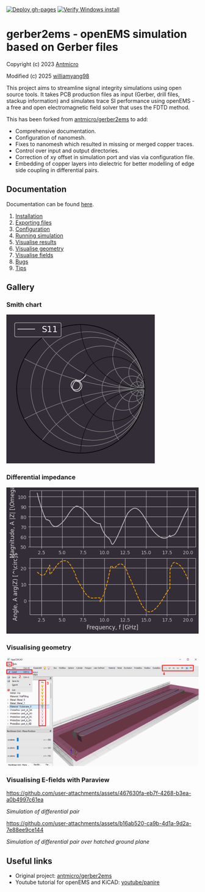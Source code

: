 [![Deploy gh-pages](https://github.com/williamyang98/gerber2ems/actions/workflows/hugo-deploy.yml/badge.svg)](https://github.com/williamyang98/gerber2ems/actions/workflows/hugo-deploy.yml)
[![Verify Windows install](https://github.com/williamyang98/gerber2ems/actions/workflows/verify-win-install.yml/badge.svg)](https://github.com/williamyang98/gerber2ems/actions/workflows/verify-win-install.yml)

# gerber2ems - openEMS simulation based on Gerber files

Copyright (c) 2023 [Antmicro](https://www.antmicro.com)

Modified (c) 2025 [williamyang98](https://github.com/williamyang98)

This project aims to streamline signal integrity simulations using open source tools.
It takes PCB production files as input (Gerber, drill files, stackup information) and simulates trace SI performance using openEMS - a free and open electromagnetic field solver that uses the FDTD method.

This has been forked from [antmicro/gerber2ems](https://github.com/antmicro/gerber2ems) to add:
- Comprehensive documentation.
- Configuration of nanomesh.
- Fixes to nanomesh which resulted in missing or merged copper traces.
- Control over input and output directories.
- Correction of xy offset in simulation port and vias via configuration file.
- Embedding of copper layers into dielectric for better modelling of edge side coupling in differential pairs.

## Documentation
Documentation can be found [here](https://williamyang98.github.io/gerber2ems/docs/).

1. [Installation](https://williamyang98.github.io/gerber2ems/docs/installation)
2. [Exporting files](https://williamyang98.github.io/gerber2ems/docs/export_pcb)
3. [Configuration](https://williamyang98.github.io/gerber2ems/docs/configuration)
4. [Running simulation](https://williamyang98.github.io/gerber2ems/docs/running)
5. [Visualise results](https://williamyang98.github.io/gerber2ems/docs/visualise_results)
6. [Visualise geometry](https://williamyang98.github.io/gerber2ems/docs/visualise_geometry)
7. [Visualise fields](https://williamyang98.github.io/gerber2ems/docs/visualise_fields)
8. [Bugs](https://williamyang98.github.io/gerber2ems/docs/bugs)
9. [Tips](https://williamyang98.github.io/gerber2ems/docs/tips)

## Gallery
### Smith chart
![results_S_11_smith.png](./docs/static/images/results_S_11_smith.png)

### Differential impedance
![results_Z_diff_A.png](./docs/static/images/results_Z_diff_A.png)

### Visualising geometry
![appcxcad_usage.png](./docs/static/images/appcxcad_usage.png)

### Visualising E-fields with Paraview
https://github.com/user-attachments/assets/467630fa-eb7f-4268-b3ea-a0b4997c61ea

*Simulation of differential pair*

https://github.com/user-attachments/assets/b16ab520-ca9b-4d1a-9d2a-7e88ee9ce144

*Simulation of differential pair over hatched ground plane*

## Useful links
- Original project: [antmicro/gerber2ems](https://github.com/antmicro/gerber2ems)
- Youtube tutorial for openEMS and KiCAD: [youtube/panire](https://www.youtube.com/watch?v=VcJqhsbzR3c)
